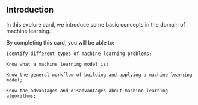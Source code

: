 ## Introduction

In this explore card, we introduce some basic concepts in the domain of machine learning.

By completing this card, you will be able to:

    Identify different types of machine learning problems;
    
    Know what a machine learning model is;
    
    Know the general workflow of building and applying a machine learning model;
    
    Know the advantages and disadvantages about machine learning algorithms;
